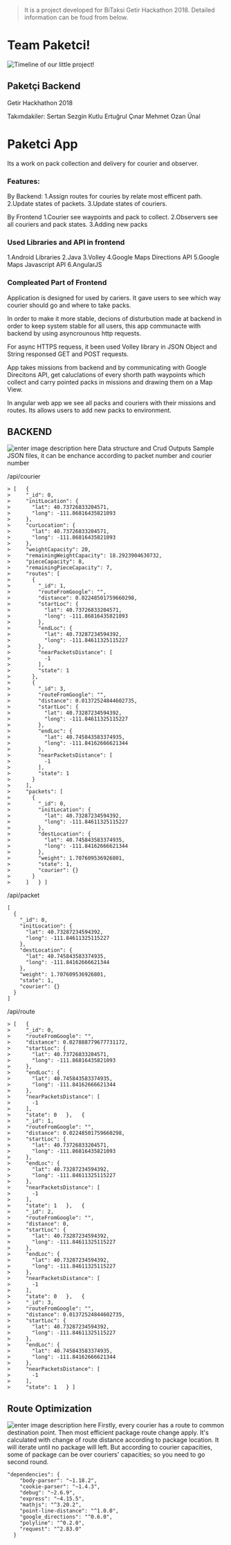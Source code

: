 > It is a project developed for BiTaksi Getir Hackathon 2018. Detailed information can be foud from below.
> 

# Team Paketci!
![Timeline of our little project!](https://github.com/mozanunal/paketci-backend/blob/master/doc/images/timeLine.PNG?raw=true)

## Paketçi Backend

Getir Hackhathon 2018

Takımdakiler: 
Sertan Sezgin Kutlu 
Ertuğrul Çınar
Mehmet Ozan Ünal

# Paketci App

Its a work on pack collection and delivery for courier and observer.

### Features:
By Backend:
1.Assign routes for couries by relate most efficent path.
2.Update states of packets.
3.Update states of couriers.

By Frontend
1.Courier see waypoints and pack to collect.
2.Observers see all couriers and pack states.
3.Adding new packs

### Used Libraries and API in frontend
1.Android Libraries
2.Java
3.Volley
4.Google Maps Directions API
5.Google Maps Javascript API
6.AngularJS

### Compleated Part of Frontend
Application is designed for used by cariers. It gave users to see which way courier should go and where to take packs.

In order to make it more stable, decions of disturbution made at backend in order to keep system stable for all users, this app communacte with backend by using asyncrounous http requests.

For async HTTPS requess, it been used Volley library in JSON Object and String responsed GET and POST requests.

App takes missions from backend and by communicating with Google Direcitons API, get caluclations of every shorth path waypoints which collect and carry pointed packs in missions and drawing them on a Map View.

In angular web app we see all packs and couriers with their missions and routes. Its allows users to add new packs to environment.

## BACKEND
![enter image description here](https://github.com/mozanunal/paketci-backend/blob/master/doc/images/backEndContainer.png?raw=true)
Data structure and Crud Outputs
Sample JSON files, it can be enchance according to packet number and courier number

/api/courier

    > [   {
    >     "_id": 0,
    >     "initLocation": {
    >       "lat": 40.73726833204571,
    >       "long": -111.86816435821093
    >     },
    >     "curLocation": {
    >       "lat": 40.73726833204571,
    >       "long": -111.86816435821093
    >     },
    >     "weightCapacity": 20,
    >     "remainingWeightCapacity": 18.2923904630732,
    >     "pieceCapacity": 8,
    >     "remainingPieceCapacity": 7,
    >     "routes": [
    >       {
    >         "_id": 1,
    >         "routeFromGoogle": "",
    >         "distance": 0.02248501759660298,
    >         "startLoc": {
    >           "lat": 40.73726833204571,
    >           "long": -111.86816435821093
    >         },
    >         "endLoc": {
    >           "lat": 40.73287234594392,
    >           "long": -111.84611325115227
    >         },
    >         "nearPacketsDistance": [
    >           -1
    >         ],
    >         "state": 1
    >       },
    >       {
    >         "_id": 3,
    >         "routeFromGoogle": "",
    >         "distance": 0.01372524844602735,
    >         "startLoc": {
    >           "lat": 40.73287234594392,
    >           "long": -111.84611325115227
    >         },
    >         "endLoc": {
    >           "lat": 40.745843583374935,
    >           "long": -111.84162666621344
    >         },
    >         "nearPacketsDistance": [
    >           -1
    >         ],
    >         "state": 1
    >       }
    >     ],
    >     "packets": [
    >       {
    >         "_id": 0,
    >         "initLocation": {
    >           "lat": 40.73287234594392,
    >           "long": -111.84611325115227
    >         },
    >         "destLocation": {
    >           "lat": 40.745843583374935,
    >           "long": -111.84162666621344
    >         },
    >         "weight": 1.707609536926801,
    >         "state": 1,
    >         "courier": {}
    >       }
    >     ]   } ]

/api/packet

    [
      {
        "_id": 0,
        "initLocation": {
          "lat": 40.73287234594392,
          "long": -111.84611325115227
        },
        "destLocation": {
          "lat": 40.745843583374935,
          "long": -111.84162666621344
        },
        "weight": 1.707609536926801,
        "state": 1,
        "courier": {}
      }
    ]

/api/route

    > [   {
    >     "_id": 0,
    >     "routeFromGoogle": "",
    >     "distance": 0.027888779677731172,
    >     "startLoc": {
    >       "lat": 40.73726833204571,
    >       "long": -111.86816435821093
    >     },
    >     "endLoc": {
    >       "lat": 40.745843583374935,
    >       "long": -111.84162666621344
    >     },
    >     "nearPacketsDistance": [
    >       -1
    >     ],
    >     "state": 0   },   {
    >     "_id": 1,
    >     "routeFromGoogle": "",
    >     "distance": 0.02248501759660298,
    >     "startLoc": {
    >       "lat": 40.73726833204571,
    >       "long": -111.86816435821093
    >     },
    >     "endLoc": {
    >       "lat": 40.73287234594392,
    >       "long": -111.84611325115227
    >     },
    >     "nearPacketsDistance": [
    >       -1
    >     ],
    >     "state": 1   },   {
    >     "_id": 2,
    >     "routeFromGoogle": "",
    >     "distance": 0,
    >     "startLoc": {
    >       "lat": 40.73287234594392,
    >       "long": -111.84611325115227
    >     },
    >     "endLoc": {
    >       "lat": 40.73287234594392,
    >       "long": -111.84611325115227
    >     },
    >     "nearPacketsDistance": [
    >       -1
    >     ],
    >     "state": 0   },   {
    >     "_id": 3,
    >     "routeFromGoogle": "",
    >     "distance": 0.01372524844602735,
    >     "startLoc": {
    >       "lat": 40.73287234594392,
    >       "long": -111.84611325115227
    >     },
    >     "endLoc": {
    >       "lat": 40.745843583374935,
    >       "long": -111.84162666621344
    >     },
    >     "nearPacketsDistance": [
    >       -1
    >     ],
    >     "state": 1   } ]

## Route Optimization
![enter image description here](https://github.com/mozanunal/paketci-backend/blob/master/doc/images/routeOptimizeAlgrotihmVisualize.gif?raw=true)
Firstly, every courier has a route to common destination point. Then most efficient package route change apply. It's calculated with change of route distance according to package location. It will iterate until no package will left. But according to courier capacities, some of package can be over couriers' capacities; so you need to go second round.

    "dependencies": {
        "body-parser": "~1.18.2",
        "cookie-parser": "~1.4.3",
        "debug": "~2.6.9",
        "express": "~4.15.5",
        "mathjs": "^3.20.2",
        "point-line-distance": "^1.0.0",
        "google_directions": "^0.6.0",
        "polyline": "^0.2.0",
        "request": "^2.83.0"
      }

